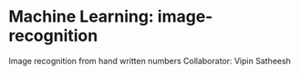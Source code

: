 # Machine Learning: image-recognition
Image recognition from hand written numbers
Collaborator: Vipin Satheesh
